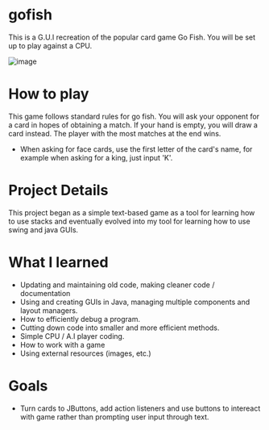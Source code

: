 # gofish

   This is a G.U.I recreation of the popular card game Go Fish. You will be set up to play 
   against a CPU. 
   
   

![image](https://drive.google.com/uc?export=view&id=1GifZkeTQKNYru98zXvyIWghy7dfc4HRa)

# How to play

   This game follows standard rules for go fish. You will ask your opponent
   for a card in hopes of obtaining a match. If your hand is empty, you will
   draw a card instead. The player with the most matches at the end wins. 

   - When asking for face cards, use the first letter of the card's name,
   for example when asking for a king, just input 'K'.
   
# Project Details
   
   This project began as a simple text-based game as a tool for learning
   how to use stacks and eventually evolved into my tool for learning
   how to use swing and java GUIs.
   
 # What I learned
   
   - Updating and maintaining old code, making cleaner code / documentation
   - Using and creating GUIs in Java, managing multiple components and layout managers. 
   - How to efficiently debug a program.
   - Cutting down code into smaller and more efficient methods. 
   - Simple CPU / A.I player coding. 
   - How to work with a game
   - Using external resources (images, etc.) 
   
 # Goals 
   
   - Turn cards to JButtons, add action listeners and use buttons to intereact with game
   rather than prompting user input through text. 
    



   

